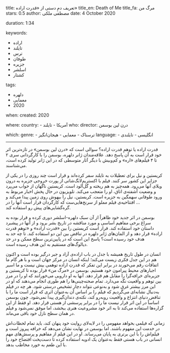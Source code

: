 
title: تعریف دمِ دستی از «قدرت اراده»
title_en: Death of Me
title_fa: مرگ من
stars: 0.5
author: مصطفی ملکی
date: 4 October 2020

duration: 1:34

keywords:
  - اراده
  - تایلند
  - ترس
  - طوفان
  - جزیره
  - اسلشر
  - کشتار

tags:
  - دلهره
  - معمایی
  -  2020 

when:
  created: 2020

where:
  country:
    - آمریکا
    - تایلند
who:
  director: درن لین بوسمن

which:
  genre:
    - ترسناک
    - معمایی
    - هیجان‌انگیز
  language:
    - انگلیسی
    - تایلندی
   
---

قدرت اراده یا توهمِ قدرت اراده؟ سوالی‌ است که «درن لین بوسمن» در تازه‌ترین اثر خود قرار است به آن پاسخ دهد. علاقه‌مندان ژانر دلهره، بوسمن را با کارگردانی سری ۲ تا ۴ فیلم‌های «اره» و کم‌وبیش با دیگر آثار متوسطی که در این ژانر تولید کرده است، می‌شناسند. 

کریستین و نیل برای تعطیلات به تایلند سفر کرده‌اند و قرار است چند روزی را در یکی از جزایر این کشور سر کنند. فیلم با اکستریم‌لانگ‌شاتی از پورت خروجی جزیره به درون ویلای آنها می‌رود. همه‌چیز به هم ریخته و گل‌آلود است. کریستین ناگهان از خواب می‌پرد و وضعیت آشفته‌ی اتاق، او را متعجب می‌کند. تلویزیون در حال پخش اخبار مربوط به ورود طوفانی سهمگین به جزیره است. کریستین، نیل را بیهوش روی زمین پیدا می‌کند و ... افتتاحیه‌ی فیلم مملو از سرنخ‌هایی‌ست که کارگردان قرار است آنها را در گره‌گشایی‌های پیش رو استفاده کند. 

بوسمن در اثر جدید خود ظاهراً از آن سبک دلهره-اسلشر دوری کرده و قرار بوده به سراغ برخی مفاهیم اساسی و مورد مناقشه در تاریخ بشر برود و از آنها در پیشبرد داستان خود استفاده کند. قرار است کریستین را بین «قدرت اراده» و «توهمِ قدرت اراده» قرار دهد و از المان‌های ژانر دلهره در تناقض بین این دو استفاده کند. تا چه حد به هدف خود رسیده است؟ پاسخ این است که در پایین‌ترین سطح ممکن و در حد دیالوگ‌های مستقیم به این هدف رسیده است. 

انسان در طول تاریخ همیشه با جدل در باب اراده‌ی آزاد و جبر درگیر بوده است و اکنون هم در این جدل فکری زیست می‌کند؛ اینکه انسان در مرکز جهان است و با هر گام ما اتفاقات رقم می‌خورند در برابر این تفکر که قدرتِ اراده توهمی بیش نیست و ما اسیر اجبارهای محیط پیرامون خود هستیم. بوسمن در «مرگ من» قرار بوده تا کریستین و جزیره‌ای خرافه‌گرا را مقابل هم قرار دهد. آنها به او دارویی می‌خورانند که او را در مرز بین توهم و واقعیت نگه می‌دارد. تمام صحنه‌چینی‌ها را هم طوری انجام می‌دهند که او در این مرز بیشتر غرق شود و به‌نوعی نتواند دچار تشخیص درستی شود. هر چه در فیلم به‌دنبال نشانه‌ای می‌گردیم که فیلم را بر اساس آن به‌عنوان اثری که قرار است ما را با تناقض دنیای انتزاع و واقعیت رو‌به‌رو کند، نکته‌ی دندان‌گیری پیدا نمی‌شود. چون بوسمن اساساً در این اثر قرار نیست ما را در برابر پرسشی از هستی قرار دهد. او فقط از این گزاره‌ها استفاده می‌کند تا به اثر خود مشروعیت هنری ببخشد، اما موفق نمی‌شود و فیلم در همان سطح نازل خود باقی می‌ماند. 

زمانی که فیلمی بخواهد مفهومی را در لابه‌لای روایت خود پنهان کند، باید تمام لحظات‌اش در خدمت این مفهوم باشند. اما بوسمن در نهایت نشان می‌دهد که خرافه پیروز است و فیلم‌اش را با این برتری به پایان می‌رساند. او در این فیلم از مفاهیم و پرسش‌های مهم انسانی در باب هستی فقط به‌عنوان یک ادویه استفاده کرده تا دست‌پخت‌ افتضاح خود را با این طعم به خورد مخاطب بدهد. 